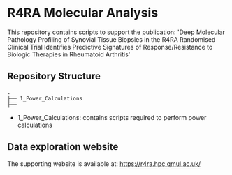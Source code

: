 # R4RA Molecular Analysis

This repository contains scripts to support the publication: 'Deep Molecular Pathology Profiling of Synovial Tissue Biopsies in the R4RA Randomised Clinical Trial Identifies Predictive Signatures of Response/Resistance to Biologic Therapies in Rheumatoid Arthritis'


## Repository Structure


```
.
├── 1_Power_Calculations
├── 

```

- 1_Power_Calculations: contains scripts required to perform power calculations 


## Data exploration website

The supporting website is available at: https://r4ra.hpc.qmul.ac.uk/
